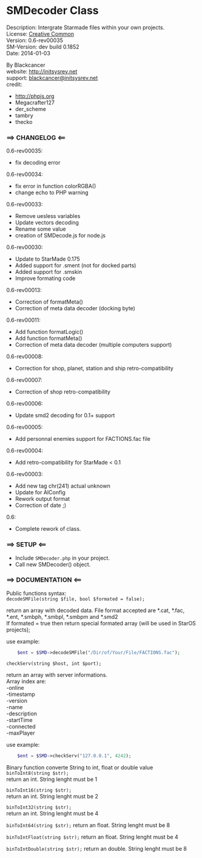 SMDecoder Class
==========

Description: Intergrate Starmade files within your own projects.  
License: [Creative Common](http://creativecommons.org/licenses/by/3.0/legalcode)  
Version: 0.6-rev00035  
SM-Version: dev build 0.1852  
Date: 2014-01-03  
  
By Blackcancer  
website: http://initsysrev.net  
support: blackcancer@initsysrev.net  
credit:  
-	http://phpjs.org  
-	Megacrafter127  
-	der_scheme  
-	tambry  
-	thecko




### ==> CHANGELOG <==
0.6-rev00035:  
-	fix decoding error 

0.6-rev00034:  
-	fix error in function colorRGBA()  
-	change echo to PHP warning  

0.6-rev00033:  
-	Remove uesless variables
-	Update vectors decoding
-	Rename some value
-	creation of SMDecode.js for node.js

0.6-rev00030:  
-	Update to StarMade 0.175
-	Added support for .sment (not for docked parts)
-	Added support for .smskin
-	Improve formating code

0.6-rev00013:  
-	Correction of formatMeta()
-	Correction of meta data decoder (docking byte)  

0.6-rev00011:  
-	Add function formatLogic()  
-	Add function formatMeta()  
-	Correction of meta data decoder (multiple computers support)  

0.6-rev00008:  
-	Correction for shop, planet, station and ship retro-compatibility  

0.6-rev00007:  
-	Correction of shop retro-compatibility  

0.6-rev00006:  
-	Update smd2 decoding for 0.1+ support  

0.6-rev00005:  
-	Add personnal enemies support for FACTIONS.fac file  

0.6-rev00004:  
-	Add retro-compatibility for StarMade < 0.1  

0.6-rev00003:  
-	Add new tag chr(241) actual unknown  
-	Update for AIConfig  
-	Rework output format  
-	Correction of date ;)  

0.6:  
-	Complete rework of class.  

### ==> SETUP <==

-	Include `SMDecoder.php` in your project.  
-	Call new SMDecoder() object.  
	
### ==> DOCUMENTATION <==

Public functions syntax:  
`decodeSMFile(string $file, bool $formated = false);`

return an array with decoded data. File format accepted are *.cat, *.fac, *.ent, *.smbph, *.smbpl, *.smbpm and *.smd2  
If formated = true then return special formated array (will be used in StarOS projects);  
  
use example:  
```php
	$ent = $SMD->decodeSMFile("/Dir/of/Your/File/FACTIONS.fac");
```
  
`checkServ(string $host, int $port);`  

return an array with server informations.  
Array index are:  
-online  
-timestamp  
-version  
-name  
-description  
-startTime  
-connected  
-maxPlayer  

use example:  
```php
	$ent = $SMD->checkServ("127.0.0.1", 4242);
```
  
Binary function converte String to int, float or double value  
`binToInt8(string $str);`  
return an int. String lenght must be 1  
  
`binToInt16(string $str);`  
return an int. String lenght must be 2  
  
`binToInt32(string $str);`  
return an int. String lenght must be 4  
  
`binToInt64(string $str);`
return an float. String lenght must be 8  
  
`binToIntFloat(string $str);`
return an float. String lenght must be 4  
  
`binToIntDouble(string $str);`
return an double. String lenght must be 8  
